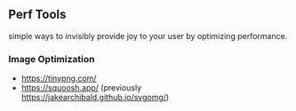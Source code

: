 ## Perf Tools

simple ways to invisibly provide joy to your user by optimizing performance.

### Image Optimization

- https://tinypng.com/
- https://squoosh.app/ (previously https://jakearchibald.github.io/svgomg/)
